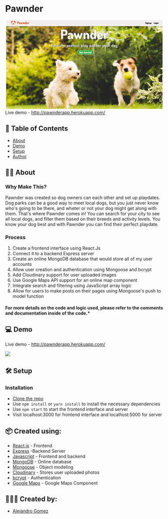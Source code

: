 # Pawnder

![](Pawnder.png)<br/>
Live demo - http://pawnderapp.herokuapp.com/

## 📖 Table of Contents
- [About](#about)
- [Demo](#demos)
- [Setup](#setup)
- [Author](#author)

## ✍🏻 About <a name="about"></a>

### Why Make This?

Pawnder was created so dog owners can each other and set up playdates. Dog parks can be a good way to meet local dogs, but you just never know who's going to be there, and wheter or not your dog might get along with them. That's where Pawnder comes in! You can search for your city to see all local dogs, and filter them based on their breeds and activity levels. You know your dog best and with Pawnder you can find their perfect playdate.

### Process

1.  Create a frontend interface using React.Js
2.  Connect it to a backend Express server
3.  Create an online MongoDB database that would store all of my user accounts
4.  Allow user creation and authentication using Mongoose and bcrypt
5.  Add Cloudinary support for user uploaded images
6.  Use Google Maps API support for an online map component
7.  Integrate search and filtering using JavaScript array logic
8.  Allow for users to make posts on their pages using Mongoose's push to model function

#### For more details on the code and logic used, please refer to the comments and documentation inside of the code.*

## 💻 Demo <a name="demos"/>
Live demo - http://pawnderapp.herokuapp.com/


![](SearchDemo.gif)<br/>

## 🛠 Setup <a name="setup"/>

### Installation

*   [Clone the repo](https://github.com/alegomez1/MetroTimes-React-Native)
*   Use ```npm install``` or ```yarn install``` to install the necessary dependencies
*   Use ```npm start``` to start the frontend interface and server
*   Visit localhost:3000 for frontend interface and localhost:5000 for server


## 📦 Created using:
* [React.js](https://reactjs.org/) - Frontend
* [Express](https://expressjs.com/) -Backend Server
* [Javascript](https://www.javascript.com/) - Frontend and backend
* [MongoDB](https://www.mongodb.com/) - Online database
* [Mongoose](https://mongoosejs.com/) - Object modeling
* [Cloudinary](https://cloudinary.com/) - Stores user uploaded photos
* [bcrypt](https://www.npmjs.com/package/bcrypt) - Authentication
* [Google Maps](https://developers.google.com/maps/documentation) - Google Maps Component

## 🙋🏼‍♂️ Created by: <a name="author"></a>
* [Alejandro Gomez](https://github.com/alegomez1)
